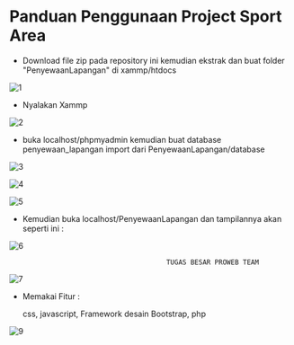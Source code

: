 # Panduan Penggunaan Project Sport Area

* Download file zip pada repository ini kemudian ekstrak dan buat folder "PenyewaanLapangan" di xammp/htdocs

![1](https://user-images.githubusercontent.com/38394714/40653216-0f56f65c-636d-11e8-9bed-65f4df297355.PNG)

* Nyalakan Xammp 

![2](https://user-images.githubusercontent.com/38394714/40653298-4bf31c94-636d-11e8-9dba-d00f12a267f0.PNG)

* buka localhost/phpmyadmin kemudian buat database penyewaan_lapangan import dari PenyewaanLapangan/database

![3](https://user-images.githubusercontent.com/38394714/40653534-12829c68-636e-11e8-8cf2-3a7a80115d1b.PNG)

![4](https://user-images.githubusercontent.com/38394714/40653545-1d00548c-636e-11e8-833b-ac02a651a8c3.PNG)

![5](https://user-images.githubusercontent.com/38394714/40653549-22f41fa4-636e-11e8-8f97-0a108fc637ef.PNG)

* Kemudian buka localhost/PenyewaanLapangan dan tampilannya akan seperti ini :

![6](https://user-images.githubusercontent.com/38394714/40653783-bf961d58-636e-11e8-9965-812b6927cfaf.PNG)

                                           TUGAS BESAR PROWEB TEAM
                                                
   ![7](https://user-images.githubusercontent.com/38394714/40653906-30ed68d0-636f-11e8-8e98-979199dfe710.PNG)
   
   
   
   
   
   * Memakai Fitur :
     
     css,
     javascript,
     Framework desain Bootstrap,
     php
   
   ![9](https://user-images.githubusercontent.com/38394714/40654023-a40f1822-636f-11e8-8a59-bc12a2d7d1f8.PNG)                       
     
     
